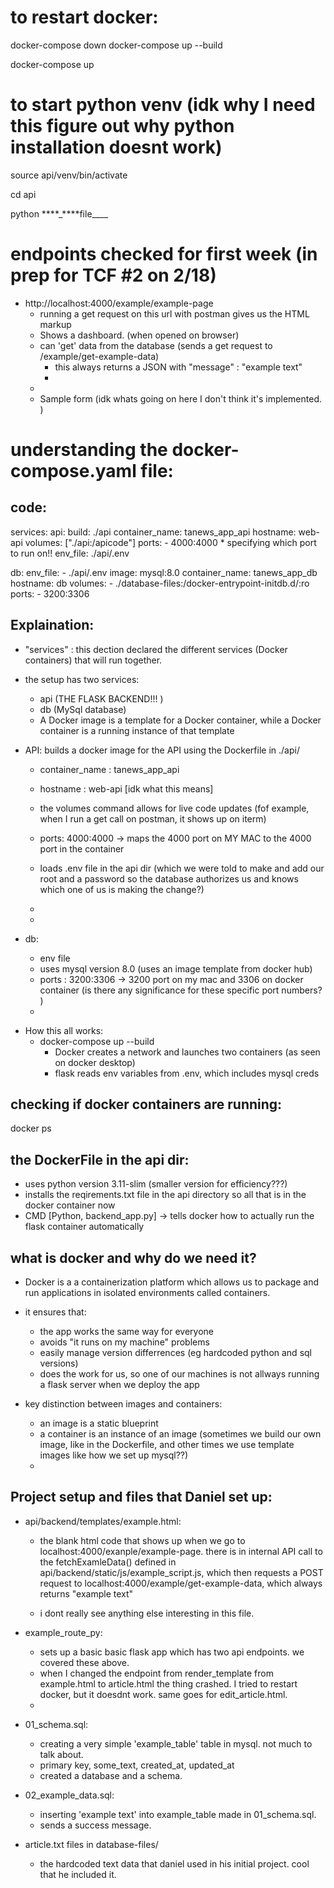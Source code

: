 # to restart docker:

docker-compose down
docker-compose up --build

docker-compose up

# to start python venv (idk why I need this figure out why python installation doesnt work)

source api/venv/bin/activate

cd api

python \***\*\_\*\***file\_\_\_\_

# endpoints checked for first week (in prep for TCF #2 on 2/18)

- http://localhost:4000/example/example-page
  - running a get request on this url with postman gives us the HTML markup
  - Shows a dashboard. (when opened on browser)
  - can 'get' data from the database (sends a get request to /example/get-example-data)
    - this always returns a JSON with "message" : "example text"
    -
  -
  - Sample form (idk whats going on here I don't think it's implemented. )

# understanding the docker-compose.yaml file:

## code:

services:
api:
build: ./api
container_name: tanews_app_api
hostname: web-api
volumes: ["./api:/apicode"]
ports: - 4000:4000 \* specifying which port to run on!!
env_file: ./api/.env

db:
env_file: - ./api/.env
image: mysql:8.0
container_name: tanews_app_db
hostname: db
volumes: - ./database-files:/docker-entrypoint-initdb.d/:ro
ports: - 3200:3306

## Explaination:

- "services" : this dection declared the different services (Docker containers) that will run together.
- the setup has two services:

  - api (THE FLASK BACKEND!!! )
  - db (MySql database)

  * A Docker image is a template for a Docker container, while a Docker container is a running instance of that template

- API: builds a docker image for the API using the Dockerfile in ./api/

  - container_name : tanews_app_api
  - hostname : web-api [idk what this means]
  - the volumes command allows for live code updates (fof example, when I run a get call on postman, it shows up on iterm)
  - ports: 4000:4000 -> maps the 4000 port on MY MAC to the 4000 port in the container
  - loads .env file in the api dir (which we were told to make and add our root and a password so the database authorizes us and knows which one of us is making the change?)
  -

  -

- db:
  - env file
  - uses mysql version 8.0 (uses an image template from docker hub)
  - ports : 3200:3306 -> 3200 port on my mac and 3306 on docker container (is there any significance for these specific port numbers? )
  -

* How this all works:
  - docker-compose up --build
    - Docker creates a network and launches two containers (as seen on docker desktop)
    - flask reads env variables from .env, which includes mysql creds

## checking if docker containers are running:

docker ps

## the DockerFile in the api dir:

- uses python version 3.11-slim (smaller version for efficiency???)
- installs the reqirements.txt file in the api directory so all that is in the docker container now
- CMD [Python, backend_app.py] -> tells docker how to actually run the flask container automatically

## what is docker and why do we need it?

- Docker is a a containerization platform which allows us to package and run applications in isolated environments called containers.
- it ensures that:

  - the app works the same way for everyone
  - avoids "it runs on my machine" problems
  - easily manage version differrences (eg hardcoded python and sql versions)
  - does the work for us, so one of our machines is not allways running a flask server when we deploy the app

- key distinction between images and containers:
  - an image is a static blueprint
  - a container is an instance of an image (sometimes we build our own image, like in the Dockerfile, and other times we use template images like how we set up mysql??)
  -

## Project setup and files that Daniel set up:

- api/backend/templates/example.html:

  - the blank html code that shows up when we go to localhost:4000/exanple/example-page. there is in internal API call to the fetchExamleData() defined in api/backend/static/js/example_script.js, which then requests a POST request to localhost:4000/example/get-example-data, which always returns "example text"

  - i dont really see anything else interesting in this file.

- example_route_py:

  - sets up a basic basic flask app which has two api endpoints. we covered these above.
  - when I changed the endpoint from render_template from example.html to article.html the thing crashed. I tried to restart docker, but it doesdnt work. same goes for edit_article.html.
  -

- 01_schema.sql:

  - creating a very simple 'example_table' table in mysql. not much to talk about.
  - primary key, some_text, created_at, updated_at
  - created a database and a schema.

- 02_example_data.sql:

  - inserting 'example text' into example_table made in 01_schema.sql.
  - sends a success message.

- article.txt files in database-files/
  - the hardcoded text data that daniel used in his initial project. cool that he included it.
